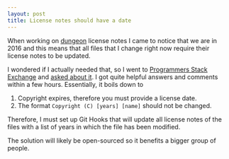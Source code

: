 ```yaml
---
layout: post
title: License notes should have a date
---
```


When working on [dungeon](https://github.com/mafagafogigante/dungeon/) license
notes I came to notice that we are in 2016 and this means that all files that I
change right now require their license notes to be updated.

I wondered if I actually needed that, so I went to [Programmers Stack
Exchange](https://programmers.stackexchange.com/) and [asked about
it](https://programmers.stackexchange.com/questions/307934/using-a-license-without-a-year-value).
I got quite helpful answers and comments within a few hours. Essentially, it
boils down to

1. Copyright expires, therefore you must provide a license date.
2. The format `Copyright (C) [years] [name]` should not be changed.

Therefore, I must set up Git Hooks that will update all license notes of the
files with a list of years in which the file has been modified.

The solution will likely be open-sourced so it benefits a bigger group of
people.
